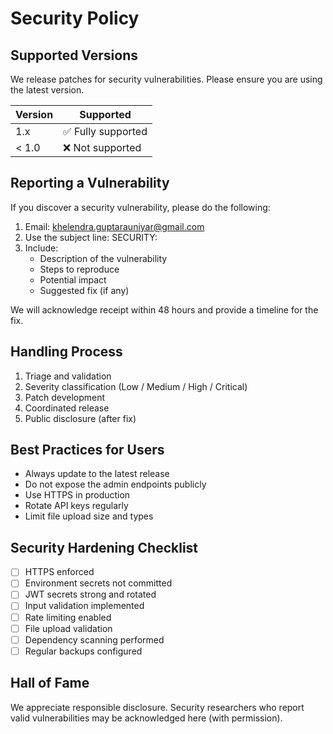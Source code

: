 # Security Policy

## Supported Versions

We release patches for security vulnerabilities. Please ensure you are using the latest version.

| Version | Supported          |
| ------- | ------------------ |
| 1.x     | ✅ Fully supported |
| < 1.0   | ❌ Not supported   |

## Reporting a Vulnerability

If you discover a security vulnerability, please do the following:

1. Email: khelendra.guptarauniyar@gmail.com
2. Use the subject line: SECURITY: <short description>
3. Include:
   - Description of the vulnerability
   - Steps to reproduce
   - Potential impact
   - Suggested fix (if any)

We will acknowledge receipt within 48 hours and provide a timeline for the fix.

## Handling Process

1. Triage and validation
2. Severity classification (Low / Medium / High / Critical)
3. Patch development
4. Coordinated release
5. Public disclosure (after fix)

## Best Practices for Users

- Always update to the latest release
- Do not expose the admin endpoints publicly
- Use HTTPS in production
- Rotate API keys regularly
- Limit file upload size and types

## Security Hardening Checklist

- [ ] HTTPS enforced
- [ ] Environment secrets not committed
- [ ] JWT secrets strong and rotated
- [ ] Input validation implemented
- [ ] Rate limiting enabled
- [ ] File upload validation
- [ ] Dependency scanning performed
- [ ] Regular backups configured

## Hall of Fame

We appreciate responsible disclosure. Security researchers who report valid vulnerabilities may be acknowledged here (with permission).
